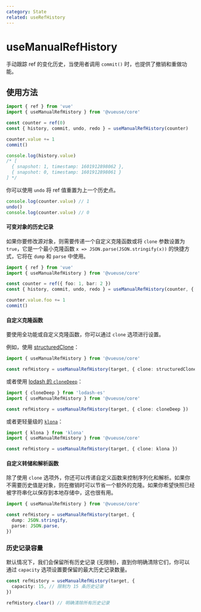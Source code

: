 ```yaml
---
category: State
related: useRefHistory
---
```


# useManualRefHistory

手动跟踪 ref 的变化历史，当使用者调用 `commit()` 时，也提供了撤销和重做功能。

## 使用方法

```ts {5}
import { ref } from 'vue'
import { useManualRefHistory } from '@vueuse/core'

const counter = ref(0)
const { history, commit, undo, redo } = useManualRefHistory(counter)

counter.value += 1
commit()

console.log(history.value)
/* [
  { snapshot: 1, timestamp: 1601912898062 },
  { snapshot: 0, timestamp: 1601912898061 }
] */
```

你可以使用 `undo` 将 ref 值重置为上一个历史点。

```ts
console.log(counter.value) // 1
undo()
console.log(counter.value) // 0
```

#### 可变对象的历史记录

如果你要修改源对象，则需要传递一个自定义克隆函数或将 `clone` 参数设置为 `true`，它是一个最小克隆函数 `x => JSON.parse(JSON.stringify(x))` 的快捷方式，它将在 `dump` 和 `parse` 中使用。

```ts {5}
import { ref } from 'vue'
import { useManualRefHistory } from '@vueuse/core'

const counter = ref({ foo: 1, bar: 2 })
const { history, commit, undo, redo } = useManualRefHistory(counter, { clone: true })

counter.value.foo += 1
commit()
```

#### 自定义克隆函数

要使用全功能或自定义克隆函数，你可以通过 `clone` 选项进行设置。

例如，使用 [structuredClone](https://developer.mozilla.org/en-US/docs/Web/API/structuredClone)：

```ts
import { useManualRefHistory } from '@vueuse/core'

const refHistory = useManualRefHistory(target, { clone: structuredClone })
```

或者使用 [lodash 的 `cloneDeep`](https://lodash.com/docs/4.17.15#cloneDeep)：

```ts
import { cloneDeep } from 'lodash-es'
import { useManualRefHistory } from '@vueuse/core'

const refHistory = useManualRefHistory(target, { clone: cloneDeep })
```

或者更轻量级的 [`klona`](https://github.com/lukeed/klona)：

```ts
import { klona } from 'klona'
import { useManualRefHistory } from '@vueuse/core'

const refHistory = useManualRefHistory(target, { clone: klona })
```

#### 自定义转储和解析函数

除了使用 `clone` 选项外，你还可以传递自定义函数来控制序列化和解析。如果你不需要历史值是对象，则在撤销时可以节省一个额外的克隆。如果你希望快照已经被字符串化以保存到本地存储中，这也很有用。

```ts
import { useManualRefHistory } from '@vueuse/core'

const refHistory = useManualRefHistory(target, {
  dump: JSON.stringify,
  parse: JSON.parse,
})
```

### 历史记录容量

默认情况下，我们会保留所有历史记录 (无限制)，直到你明确清除它们，你可以通过 `capacity` 选项设置要保留的最大历史记录数量。

```ts
const refHistory = useManualRefHistory(target, {
  capacity: 15, // 限制为 15 条历史记录
})

refHistory.clear() // 明确清除所有历史记录
```
